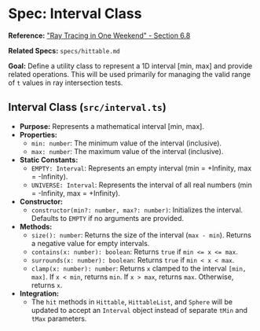 # Spec: Interval Class

**Reference:** ["Ray Tracing in One Weekend" - Section 6.8](https://raytracing.github.io/books/RayTracingInOneWeekend.html#anintervalclass)

**Related Specs:** `specs/hittable.md`

**Goal:** Define a utility class to represent a 1D interval [min, max] and provide related operations. This will be used primarily for managing the valid range of `t` values in ray intersection tests.

## Interval Class (`src/interval.ts`)

*   **Purpose:** Represents a mathematical interval [min, max].
*   **Properties:**
    *   `min: number`: The minimum value of the interval (inclusive).
    *   `max: number`: The maximum value of the interval (inclusive).
*   **Static Constants:**
    *   `EMPTY: Interval`: Represents an empty interval (min = +Infinity, max = -Infinity).
    *   `UNIVERSE: Interval`: Represents the interval of all real numbers (min = -Infinity, max = +Infinity).
*   **Constructor:**
    *   `constructor(min?: number, max?: number)`: Initializes the interval. Defaults to `EMPTY` if no arguments are provided.
*   **Methods:**
    *   `size(): number`: Returns the size of the interval (`max - min`). Returns a negative value for empty intervals.
    *   `contains(x: number): boolean`: Returns `true` if `min <= x <= max`.
    *   `surrounds(x: number): boolean`: Returns `true` if `min < x < max`.
    *   `clamp(x: number): number`: Returns `x` clamped to the interval `[min, max]`. If `x < min`, returns `min`. If `x > max`, returns `max`. Otherwise, returns `x`.
*   **Integration:**
    *   The `hit` methods in `Hittable`, `HittableList`, and `Sphere` will be updated to accept an `Interval` object instead of separate `tMin` and `tMax` parameters.
